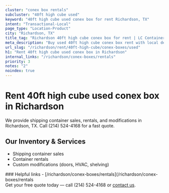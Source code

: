 ```yaml
---
cluster: "conex box rentals"
subcluster: "40ft high cube used"
keyword: "40ft high cube used conex box for rent Richardson, TX"
intent: "Transactional-Local"
page_type: "Location-Product"
city: "Richardson, TX"
title_tag: "Richardson 40ft high cube conex box for rent | LC Container"
meta_description: "Buy used 40ft high cube conex box rent with local delivery in Richardson, TX. LC Container — local Since 2003. Request a fast quote today."
url_slug: "/richardson/rent/40ft-high-cube/conex-boxes/used"
h1: "Rent 40ft high cube used conex box in Richardson"
internal_links: "/richardson/conex-boxes/rentals"
priority: 3
notes: "2"
noindex: true
---
```


# Rent 40ft high cube used conex box in Richardson

We provide shipping container sales, rentals, and modifications in Richardson, TX. Call (214) 524-4168 for a fast quote.

## Our Inventory & Services
- Shipping container sales
- Container rentals
- Custom modifications (doors, HVAC, shelving)

<div data-section="internal-links">
### Helpful links
- [/richardson/conex-boxes/rentals](/richardson/conex-boxes/rentals
</div>

<div data-section="cta">
Get your free quote today — call (214) 524-4168 or <a href="/contact">contact us</a>.
</div>

<script type="application/ld+json">{"@context":"https://schema.org","@type":"FAQPage","mainEntity":[{"@type":"Question","name":"How much does delivery cost in Richardson, TX?","acceptedAnswer":{"@type":"Answer","text":"Delivery costs vary by distance and container size. Most deliveries in Richardson, TX range from $150-$300. Call (214) 524-4168 for an exact quote based on your specific location."}},{"@type":"Question","name":"Do you offer financing or payment plans?","acceptedAnswer":{"@type":"Answer","text":"We accept major credit cards, checks, and can discuss commercial terms for bulk purchases. Call (214) 524-4168 to discuss options."}},{"@type":"Question","name":"Can you customize containers in Richardson, TX?","acceptedAnswer":{"@type":"Answer","text":"Yes — we perform modifications like doors, HVAC, insulation, and shelving. Request a custom quote at (214) 524-4168 or via our contact form."}}]}</script>
